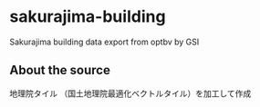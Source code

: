 # sakurajima-building
Sakurajima building data export from optbv by GSI

## About the source
地理院タイル （国土地理院最適化ベクトルタイル）を加工して作成

